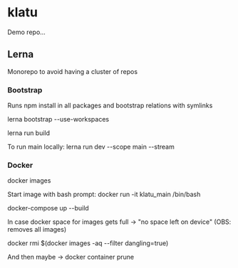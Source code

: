 # klatu
Demo repo... 

## Lerna
Monorepo to avoid having a cluster of repos

### Bootstrap
Runs npm install in all packages and bootstrap relations with symlinks

lerna bootstrap --use-workspaces

lerna run build

To run main locally: 
lerna run dev --scope main --stream

### Docker

docker images

Start image with bash prompt:
docker run -it  klatu_main /bin/bash

docker-compose up --build

In case docker space for images gets full -> "no space left on device"
(OBS: removes all images)

docker rmi $(docker images -aq --filter dangling=true)

And then maybe -> docker container prune



